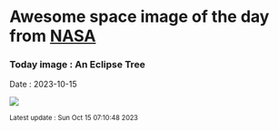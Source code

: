 
# Awesome space image of the day from [NASA](https://api.nasa.gov/)

### Today image : An Eclipse Tree
Date : 2023-10-15

![](https://apod.nasa.gov/apod/image/2310/EclipseTree_Wyre_960.jpg)

<small>Latest update : Sun Oct 15 07:10:48 2023</small>
        